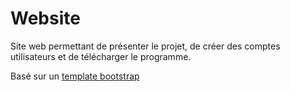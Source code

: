 # Website
Site web permettant de présenter le projet, de créer des comptes utilisateurs et de télécharger le programme.

Basé sur un [template bootstrap](https://startbootstrap.com/theme/landing-page) 


